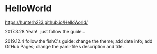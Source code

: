 # HelloWorld

https://hunterh233.github.io/HelloWorld/

2017.3.28 Yeah! I just follow the guide... 

2019.12.4 follow the fishC's guide: change the theme; add date info; add GitHub Pages; change the yaml-file's description and title.

